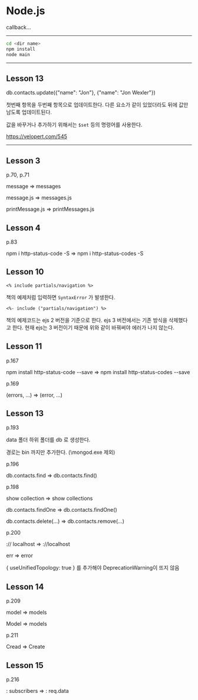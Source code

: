 # Node.js 

callback...

---

```bash
cd <dir name> 
npm install
node main 
```

---

## Lesson 13

db.contacts.update({"name": "Jon"}, {"name": "Jon Wexler"})

첫번째 항목을 두번째 항목으로 업데이트한다. 다른 요소가 같이 있었더라도 뒤에 값만 남도록 업데이트된다. 

값을 바꾸거나 추가하기 위해서는 `$set` 등의 명령어를 사용한다. 

https://velopert.com/545

---

##  Lesson 3 

p.70, p.71 

message => messages 

message.js  => messages.js

printMessage.js => printMessages.js

## Lesson 4 

p.83 

npm i http-status-code -S => npm i http-status-codes -S

## Lesson 10 

```ejs
<% include partials/navigation %>
```

책의 예제처럼 입력하면 `SyntaxError` 가 발생한다. 

```ejs 
<%- include ("partials/navigation") %>
```

책의 예제코드는 ejs 2 버전을 기준으로 한다. ejs 3 버전에서는 기존 방식을 삭제했다고 한다. 현재 ejs는 3 버전이기 때문에 위와 같이 바꿔써야 에러가 나지 않는다. 

## Lesson 11

p.167

npm install http-status-code --save => npm install http-status-codes --save

p.169 

(errors, ...) => (error, ...)

## Lesson 13

p.193 

data 폴더 하위 폴더를 db 로 생성한다. 

경로는 bin 까지만 추가한다. (\mongod.exe 제외)

p.196 

db.contacts.find => db.contacts.find()

p.198 

show collection => show collections 

db.contacts.findOne => db.contacts.findOne()

db.contacts.delete(...) => db.contacts.remove(...)

p.200 

:// localhost => ://localhost 

err => error 

{ useUnifiedTopology: true } 를 추가해야 DeprecationWarning이 뜨지 않음 

## Lesson 14

p.209

model => models 

Model => models 

p.211

Cread => Create

## Lesson 15

p.216 

: subscribers => : req.data 